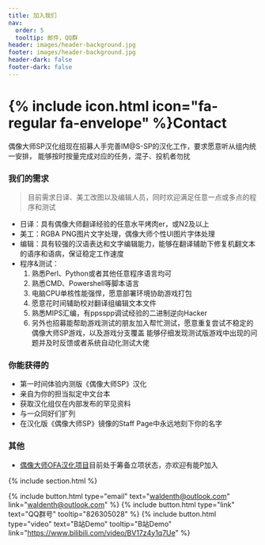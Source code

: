 ```yaml
---
title: 加入我们
nav:
  order: 5
  tooltip: 邮件，QQ群
header: images/header-background.jpg
footer: images/header-background.jpg
header-dark: false
footer-dark: false
---
```


# {% include icon.html icon="fa-regular fa-envelope" %}Contact

偶像大师SP汉化组现在招募人手完善IM@S-SP的汉化工作，要求愿意听从组内统一安排，
能够按时按量完成对应的任务，混子、投机者勿扰

### 我们的需求

> 目前需求日译、美工改图以及编辑人员，同时欢迎满足任意一点或多点的程序和测试

- 日译：具有偶像大师翻译经验的任意水平烤肉er，或N2及以上
- 美工：RGBA PNG图片文字处理，偶像大师个性UI图片字体处理
- 编辑：具有较强的汉语表达和文字编辑能力，能够在翻译辅助下修复机翻文本的语序和语病，保证稳定工作速度
- 程序&测试：
  1. 熟悉Perl、Python或者其他任意程序语言均可
  2. 熟悉CMD、Powershell等脚本语言
  3. 电脑CPU单核性能强悍，愿意部署环境协助游戏打包
  4. 愿意花时间辅助校对翻译组编辑文本文件
  5. 熟悉MIPS汇编，有ppsspp调试经验的二进制逆向Hacker
  6. 另外也招募能帮助游戏测试的朋友加入帮忙测试，愿意重复尝试不稳定的偶像大师SP游戏，以及游戏分支覆盖 
     能够仔细发现测试版游戏中出现的问题并及时反馈或者系统自动化测试大佬

### 你能获得的

- 第一时间体验内测版《偶像大师SP》汉化
- 亲自为你的担当拟定中文台本
- 获取汉化组仅在内部发布的罕见资料
- 与一众同好们扩列
- 在汉化版《偶像大师SP》镜像的Staff Page中永远地刻下你的名字

### 其他

- [偶像大师OFA汉化项目](https://imas-ofa.com)目前处于筹备立项状态，亦欢迎有能P加入

{% include section.html %}

{%
  include button.html
  type="email"
  text="waldenth@outlook.com"
  link="waldenth@outlook.com"
%}
{%
  include button.html
  type="link"
  text="QQ群号"
  tooltip="826305028"
%}
{%
  include button.html
  type="video"
  text="B站Demo"
  tooltip="B站Demo"
  link="https://www.bilibili.com/video/BV17z4y1q7Ue"
%}